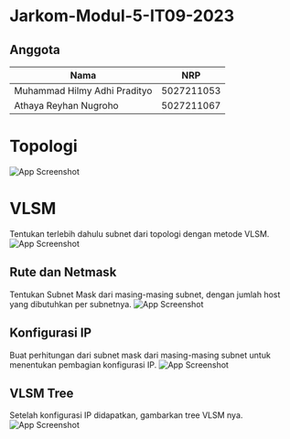 # Jarkom-Modul-5-IT09-2023

## Anggota

Nama  | NRP
------------- | -------------
Muhammad Hilmy Adhi Pradityo  | 5027211053
Athaya Reyhan Nugroho  | 5027211067

# Topologi
![App Screenshot](https://i.ibb.co/Z2cpgLm/Whats-App-Image-2023-12-15-at-18-24-51.jpg)

# VLSM
Tentukan terlebih dahulu subnet dari topologi dengan metode VLSM.
![App Screenshot](https://i.ibb.co/Y3pn3Gp/Whats-App-Image-2023-12-15-at-18-22-54.jpg)

## Rute dan Netmask
Tentukan Subnet Mask dari masing-masing subnet, dengan jumlah host yang dibutuhkan per subnetnya.
![App Screenshot](https://i.ibb.co/kHWyCyH/Whats-App-Image-2023-12-15-at-18-28-58.jpg)

## Konfigurasi IP
Buat perhitungan dari subnet mask dari masing-masing subnet untuk menentukan pembagian konfigurasi IP.
![App Screenshot](https://i.ibb.co/TYCg0R8/Whats-App-Image-2023-12-15-at-18-30-26.jpg)

## VLSM Tree 
Setelah konfigurasi IP didapatkan, gambarkan tree VLSM nya.
![App Screenshot](https://i.ibb.co/188LQQN/Whats-App-Image-2023-12-15-at-19-38-21.jpg)
